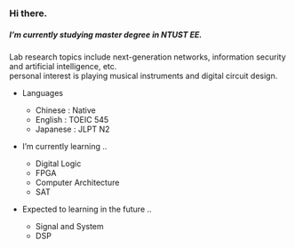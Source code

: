 ### Hi there.

##### I’m currently studying master degree in NTUST EE.
Lab research topics include next-generation networks, information security and artificial intelligence, etc. <br>
personal interest is playing musical instruments and digital circuit design.
  
- Languages
  - Chinese : Native
  - English : TOEIC 545
  - Japanese : JLPT N2
 
- I’m currently learning ..
  - Digital Logic
  - FPGA
  - Computer Architecture
  - SAT
  
- Expected to learning in the future ..
  - Signal and System
  - DSP

